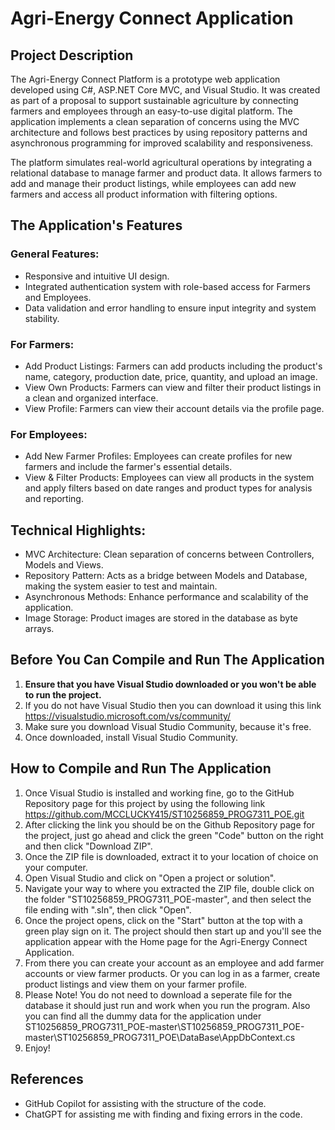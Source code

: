 # Agri-Energy Connect Application

## Project Description

The Agri-Energy Connect Platform is a prototype web application developed using C#, ASP.NET Core MVC, and Visual Studio. It was created as part of a proposal to support sustainable agriculture by connecting farmers and employees through an easy-to-use digital platform. The application implements a clean separation of concerns using the MVC architecture and follows best practices by using repository patterns and asynchronous programming for improved scalability and responsiveness.

The platform simulates real-world agricultural operations by integrating a relational database to manage farmer and product data. It allows farmers to add and manage their product listings, while employees can add new farmers and access all product information with filtering options.

## The Application's Features

### General Features:
- Responsive and intuitive UI design.
- Integrated authentication system with role-based access for Farmers and Employees.
- Data validation and error handling to ensure input integrity and system stability.

### For Farmers:
- Add Product Listings: Farmers can add products including the product's name, category, production date, price, quantity, and upload an image.
- View Own Products: Farmers can view and filter their product listings in a clean and organized interface.
- View Profile: Farmers can view their account details via the profile page.

### For Employees:
- Add New Farmer Profiles: Employees can create profiles for new farmers and include the farmer's essential details.
- View & Filter Products: Employees can view all products in the system and apply filters based on date ranges and product types for analysis and reporting.

## Technical Highlights:
- MVC Architecture: Clean separation of concerns between Controllers, Models and Views.
- Repository Pattern: Acts as a bridge between Models and Database, making the system easier to test and maintain.
- Asynchronous Methods: Enhance performance and scalability of the application.
- Image Storage: Product images are stored in the database as byte arrays.

## Before You Can Compile and Run The Application

1. **Ensure that you have Visual Studio downloaded or you won't be able to run the project.**
2. If you do not have Visual Studio then you can download it using this link https://visualstudio.microsoft.com/vs/community/
3. Make sure you download Visual Studio Community, because it's free.
4. Once downloaded, install Visual Studio Community.

## How to Compile and Run The Application

1. Once Visual Studio is installed and working fine, go to the GitHub Repository page for this project by using the following link https://github.com/MCCLUCKY415/ST10256859_PROG7311_POE.git
2. After clicking the link you should be on the Github Repository page for the project, just go ahead and click the green "Code" button on the right and then click "Download ZIP".
3. Once the ZIP file is downloaded, extract it to your location of choice on your computer.
4. Open Visual Studio and click on "Open a project or solution".
5. Navigate your way to where you extracted the ZIP file, double click on the folder "ST10256859_PROG7311_POE-master", and then select the file ending with ".sln", then click "Open".
6. Once the project opens, click on the "Start" button at the top with a green play sign on it. The project should then start up and you'll see the application appear with the Home page for the Agri-Energy Connect Application.
7. From there you can create your account as an employee and add farmer accounts or view farmer products. Or you can log in as a farmer, create product listings and view them on your farmer profile.
8. Please Note! You do not need to download a seperate file for the database it should just run and work when you run the program. Also you can find all the dummy data for the application under ST10256859_PROG7311_POE-master\ST10256859_PROG7311_POE-master\ST10256859_PROG7311_POE\DataBase\AppDbContext.cs
9. Enjoy!

## References

- GitHub Copilot for assisting with the structure of the code.
- ChatGPT for assisting me with finding and fixing errors in the code.
